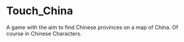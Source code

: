 # Touch_China
A game with the aim to find Chinese provinces on a map of China. Of course in Chinese Characters.
